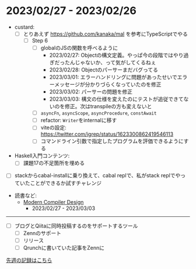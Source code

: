 # 2023/02/27 - 2023/02/26

- custard:
    - [ ] とりあえず <https://github.com/kanaka/mal> を参考にTypeScriptでやる
        - [ ] Step 6
            - [ ] globalのJSの関数を呼べるように
                - 2023/02/27: Objectの構文定義。やっぱ今の段階ではやり過ぎだったんじゃないか、って気がしてくるねぇ
                - 2023/02/28: Objectのパーサーまだバグってる
                - 2023/03/01: エラーハンドリングに問題があったせいでエラーメッセージが分かりづらくなっていたのを修正
                - 2023/03/02: パーサーの問題を修正
                - 2023/03/03: 構文の仕様を変えたのにテストが追従できてないのを修正。次はtranspileの方も変えないと
            - [ ] `asyncFn`, `asyncScope`, `asyncProcedure`, `constAwait`
            - [ ] refactor: `Writer`をinternalに移す
            - [ ] viteの設定: <https://twitter.com/igrep/status/1623300862419546113>
            - [ ] コマンドライン引数で指定したプログラムを評価できるようにする
- Haskell入門コンテンツ:
    - [ ] 課題17の不足箇所を埋める
- [ ] stackからcabal-installに乗り換えて、cabal replで、私がstack replでやっていたことができるか試すチャレンジ
- 読書など:
    - [Modern Compiler Design](https://www.springer.com/jp/book/9781461446989)
        - 2023/02/27 - 2023/03/03

------

- [ ] ブログとQiitaに同時投稿するのをサポートするツール
    - [ ] Zennのサポート
    - [ ] リリース
    - [ ] Qrunchに書いていた記事をZennに

[先週の記録はこちら](https://github.com/igrep/daily-commits/blob/fddb79491126da79f06702dd99d8f01900b69477/yesterday.md)
